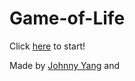 # Game-of-Life

Click [here](alarm-ring.md) to start!

Made by [Johnny Yang](https://github.com/johnnyy5929) and
